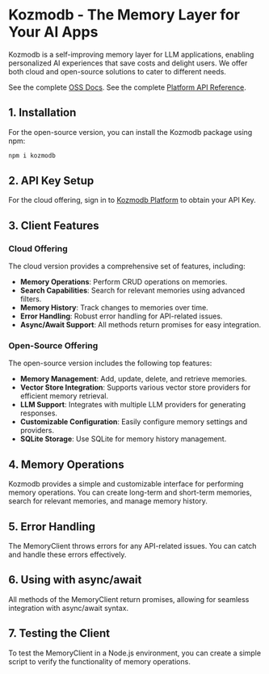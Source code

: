 # Kozmodb - The Memory Layer for Your AI Apps

Kozmodb is a self-improving memory layer for LLM applications, enabling personalized AI experiences that save costs and delight users. We offer both cloud and open-source solutions to cater to different needs.

See the complete [OSS Docs](https://docs.kozmodb.ai/open-source-typescript/quickstart).
See the complete [Platform API Reference](https://docs.kozmodb.ai/api-reference/overview).

## 1. Installation

For the open-source version, you can install the Kozmodb package using npm:

```bash
npm i kozmodb
```

## 2. API Key Setup

For the cloud offering, sign in to [Kozmodb Platform](https://app.kozmodb.ai/dashboard/api-keys) to obtain your API Key.

## 3. Client Features

### Cloud Offering

The cloud version provides a comprehensive set of features, including:

- **Memory Operations**: Perform CRUD operations on memories.
- **Search Capabilities**: Search for relevant memories using advanced filters.
- **Memory History**: Track changes to memories over time.
- **Error Handling**: Robust error handling for API-related issues.
- **Async/Await Support**: All methods return promises for easy integration.

### Open-Source Offering

The open-source version includes the following top features:

- **Memory Management**: Add, update, delete, and retrieve memories.
- **Vector Store Integration**: Supports various vector store providers for efficient memory retrieval.
- **LLM Support**: Integrates with multiple LLM providers for generating responses.
- **Customizable Configuration**: Easily configure memory settings and providers.
- **SQLite Storage**: Use SQLite for memory history management.

## 4. Memory Operations

Kozmodb provides a simple and customizable interface for performing memory operations. You can create long-term and short-term memories, search for relevant memories, and manage memory history.

## 5. Error Handling

The MemoryClient throws errors for any API-related issues. You can catch and handle these errors effectively.

## 6. Using with async/await

All methods of the MemoryClient return promises, allowing for seamless integration with async/await syntax.

## 7. Testing the Client

To test the MemoryClient in a Node.js environment, you can create a simple script to verify the functionality of memory operations.
